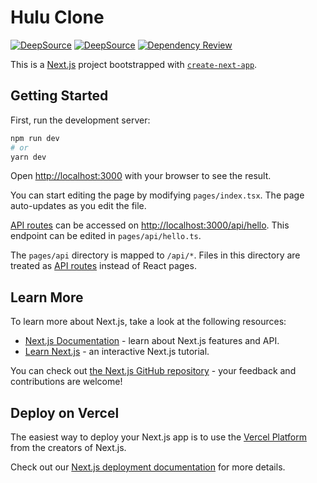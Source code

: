 # Hulu Clone

[![DeepSource](https://deepsource.io/gh/milliorn/Hulu-Clone-Landing-Page.svg/?label=active+issues&show_trend=true&token=JucbngtwHxNrD1kuNefcdbqf)](https://deepsource.io/gh/milliorn/Hulu-Clone-Landing-Page/?ref=repository-badge)
[![DeepSource](https://deepsource.io/gh/milliorn/Hulu-Clone-Landing-Page.svg/?label=resolved+issues&show_trend=true&token=JucbngtwHxNrD1kuNefcdbqf)](https://deepsource.io/gh/milliorn/Hulu-Clone-Landing-Page/?ref=repository-badge)
[![Dependency Review](https://github.com/milliorn/Hulu-Clone-Landing-Page/actions/workflows/dependency-review.yml/badge.svg)](https://github.com/milliorn/Hulu-Clone-Landing-Page/actions/workflows/dependency-review.yml)

This is a [Next.js](https://nextjs.org/) project bootstrapped with [`create-next-app`](https://github.com/vercel/next.js/tree/canary/packages/create-next-app).

## Getting Started

First, run the development server:

```bash
npm run dev
# or
yarn dev
```

Open [http://localhost:3000](http://localhost:3000) with your browser to see the result.

You can start editing the page by modifying `pages/index.tsx`. The page auto-updates as you edit the file.

[API routes](https://nextjs.org/docs/api-routes/introduction) can be accessed on [http://localhost:3000/api/hello](http://localhost:3000/api/hello). This endpoint can be edited in `pages/api/hello.ts`.

The `pages/api` directory is mapped to `/api/*`. Files in this directory are treated as [API routes](https://nextjs.org/docs/api-routes/introduction) instead of React pages.

## Learn More

To learn more about Next.js, take a look at the following resources:

- [Next.js Documentation](https://nextjs.org/docs) - learn about Next.js features and API.
- [Learn Next.js](https://nextjs.org/learn) - an interactive Next.js tutorial.

You can check out [the Next.js GitHub repository](https://github.com/vercel/next.js/) - your feedback and contributions are welcome!

## Deploy on Vercel

The easiest way to deploy your Next.js app is to use the [Vercel Platform](https://vercel.com/new?utm_medium=default-template&filter=next.js&utm_source=create-next-app&utm_campaign=create-next-app-readme) from the creators of Next.js.

Check out our [Next.js deployment documentation](https://nextjs.org/docs/deployment) for more details.
